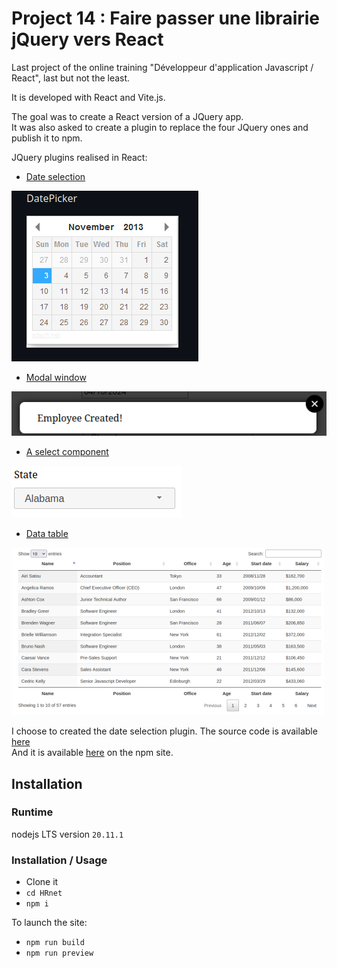 # Project 14 : Faire passer une librairie jQuery vers React

Last project of the online training "Développeur d'application Javascript / React", last but not the least.

It is developed with React and Vite.js.

The goal was to create a React version of a JQuery app. \
It was also asked to create a plugin to replace the four JQuery ones and publish it to npm.

JQuery plugins realised in React:

- [Date selection](https://github.com/xdan/datetimepicker)

![Date Selection](./readme-assets/datepicker.png)
- [Modal window](https://github.com/kylefox/jquery-modal)

![Modal window](./readme-assets/modal.png)
- [A select component](https://github.com/jquery/jquery-ui/blob/master/ui/widgets/selectmenu.js)

![Select component](./readme-assets/select.png)
- [Data table](https://github.com/DataTables/DataTables)

![Data Table](./readme-assets/datatable.png)

I choose to created the date selection plugin. The source code is available [here](https://github.com/empostigo/em-react-calendar) \
And it is available [here](https://www.npmjs.com/package/em-react-calendar) on the npm site.

## Installation

### Runtime

nodejs LTS version `20.11.1`

### Installation / Usage

- Clone it
- `cd HRnet`
- `npm i`

To launch the site:

- `npm run build`
- `npm run preview`
